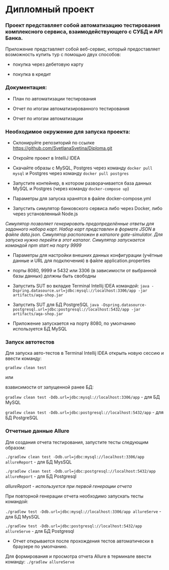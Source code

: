 # Дипломный проект

### Проект представляет собой автоматизацию тестирования комплексного сервиса, взаимодействующего с СУБД и API Банка.

Приложение представляет собой веб-сервис, который предоставляет возможность купить тур с помощью двух способов:

* покупка через дебетовую карту

* покупка в кредит

### Документация:

* План по автоматизации тестирования

* Отчет по итогам автоматизированного тестирования

* Отчет по итогам автоматизации



### Необходимое окружение для запуска проекта:

* Склонируйте репозиторий по ссылке https://github.com/SvetlanaSvetina/Diploma.git

* Откройте проект в IntelliJ IDEA

* Скачайте образы с MySQL, Postgres через команду `docker pull mysql`  и Postgres через команду `docker pull postgres`

* Запустите контейнер, в котором разворачивается база данных MySQL и Postgres (через команду `docker-compose up`)

* Параметры для запуска хранятся в файле docker-compose.yml

* Запустить симулятор банковского сервиса либо через Docker, либо через установленный Node.js

*Симулятop позволяет генерировать предопределённые ответы для заданного набора карт. Набор карт представлен в формате JSON в файле data.json.*
*Симулятор расположен в каталоге gate-simulator. Для запуска нужно перейти в этот каталог.*
*Симулятор запускается командой npm start на порту 9999*



* Параметры для настройки внешних данных конфигурации (учётные данные и URL для подключения) в файле application.properties

* порты 8080, 9999 и 5432 или 3306 (в зависимости от выбранной базы данных) должны быть свободны

* Запустить SUT во вкладке Terminal Intellij IDEA командой: `java -Dspring.datasource.url=jdbc:mysql://localhost:3306/app -jar artifacts/aqa-shop.jar`

* Запустить SUT для БД PostgreSQL  `java -Dspring.datasource-postgresql.url=jdbc:postgresql://localhost:5432/app -jar artifacts/aqa-shop.jar` 

* Приложение запускается на порту 8080, по умолчанию используется БД MySQL


### Запуск автотестов

Для запуска авто-тестов в Terminal Intellij IDEA открыть новую сессию и ввести команду: 

`gradlew clean test`

или

взависимости от запущенной ранее БД:

`gradlew clean test -Ddb.url=jdbc:mysql://localhost:3306/app` - для БД MySQL

`gradlew clean test -Ddb.url=jdbc:postgresql://localhost:5432/app` - для БД PostgreSQL


### Отчетные данные Allure

Для создания отчета тестирования, запустите тесты следующим образом:

`./gradlew clean test -Ddb.url=jdbc:mysql://localhost:3306/app allureReport` - для БД MysSQL

`./gradlew clean test -Ddb.url=jdbc:postgresql://localhost:5432/app allureReport` - для БД Postgresql

*allureReport - используется при первой генерации отчета*


При повторной генерации отчета необходимо запускать тесты командой:

`./gradlew test -Ddb.url=jdbc:mysql://localhost:3306/app allureServe` - для БД MysSQL

`./gradlew test -Ddb.url=jdbc:postgresql://localhost:5432/app allureServe` - для БД Postgresql

* Отчет открывается после прохождения тестов автоматически в браузере по умолчанию.


Для формирования и просмотра отчета Allure в терминале ввести команду:  `./gradlew allureServe`


